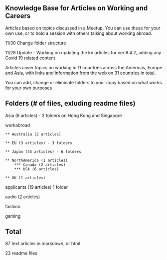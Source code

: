## Knowledge Base for Articles on Working and Careers

Articles based on topics discussed in a Meetup. You can use these for your own use, or to hold a session with others talking about working abroad.

11/30 Change folder structure

11/28 Update - Working on updating the kb articles for ver 6.4.2, adding any Covid 19 related content

Articles cover topics on working in 11 countries across the Americas, Europe and Asia, with links and information from the web on 31 countries in total.

You can add, change or eliminate folders to your copy based on what works for your own purposes

## Folders (# of files, exluding readme files)

Asia (6 articles) - 2 folders on Hong Kong and Singapore

workabroad
    
    ** Australia (2 articles)

    ** EU (3 articles) - 3 folders

    ** Japan (45 articles) - 6 folders

    ** NorthAmerica (1 articles)
        *** Canada (2 articles)
        *** USA (6 articles)

    ** UK (1 articles)

applicants (19 articles) 1 folder

audio (2 articles)

fashion 

gaming

## Total
87 text articles in markdown, or html

23 readme files



